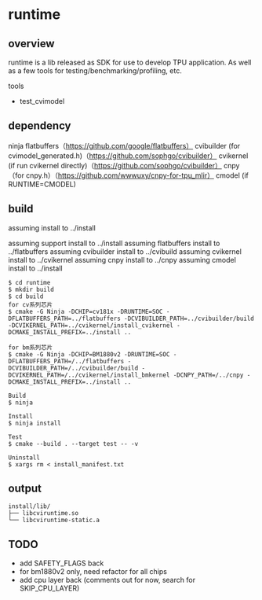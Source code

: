 # runtime

## overview

runtime is a lib released as SDK for use to develop TPU application. As well as a few tools for testing/benchmarking/profiling, etc.

tools

* test_cvimodel

## dependency
ninja
flatbuffers（https://github.com/google/flatbuffers）
cvibuilder (for cvimodel_generated.h)（https://github.com/sophgo/cvibuilder）
cvikernel (if run cvikernel directly)（https://github.com/sophgo/cvibuilder）
cnpy （for cnpy.h）（https://github.com/wwwuxy/cnpy-for-tpu_mlir）
cmodel (if RUNTIME=CMODEL)

## build

assuming install to ../install

assuming support install to ../install
assuming flatbuffers install to ../flatbuffers
assuming cvibuilder install to ../cvibuild
assuming cvikernel install to ../cvikernel
assuming cnpy install to ../cnpy
assuming cmodel install to ../install

```
$ cd runtime
$ mkdir build
$ cd build
for cv系列芯片
$ cmake -G Ninja -DCHIP=cv181x -DRUNTIME=SOC -DFLATBUFFERS_PATH=../flatbuffers -DCVIBUILDER_PATH=../cvibuilder/build -DCVIKERNEL_PATH=../cvikernel/install_cvikernel -DCMAKE_INSTALL_PREFIX=../install ..

for bm系列芯片
$ cmake -G Ninja -DCHIP=BM1880v2 -DRUNTIME=SOC -DFLATBUFFERS_PATH=/../flatbuffers -DCVIBUILDER_PATH=/../cvibuilder/build -DCVIKERNEL_PATH=/../cvikernel/install_bmkernel -DCNPY_PATH=/../cnpy -DCMAKE_INSTALL_PREFIX=../install ..

Build
$ ninja

Install
$ ninja install

Test
$ cmake --build . --target test -- -v

Uninstall
$ xargs rm < install_manifest.txt
```

## output

```
install/lib/
├── libcviruntime.so
└── libcviruntime-static.a
```


## TODO

* add SAFETY_FLAGS back
* for bm1880v2 only, need refactor for all chips
* add cpu layer back (comments out for now, search for SKIP_CPU_LAYER)
